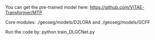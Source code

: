 You can get the pre-trained model here: https://github.com/ViTAE-Transformer/MTP

Core modules: ./geoseg/models/D2LORA and ./geoseg/models/GCFF

Run the code by: python train_DLGCNet.py

